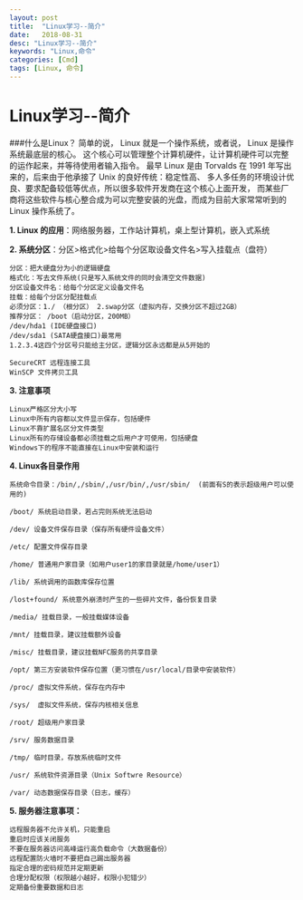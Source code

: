 ```yaml
---
layout: post
title:  "Linux学习--简介"
date:   2018-08-31
desc: "Linux学习--简介"
keywords: "Linux,命令"
categories: [Cmd]
tags: [Linux, 命令]
---
```


# Linux学习--简介

###什么是Linux？
简单的说， Linux 就是一个操作系统，或者说， Linux 是操作系统最底层的核心。 这个核心可以管理整个计算机硬件，让计算机硬件可以完整的运作起来，并等待使用者输入指令。 最早 Linux 是由 Torvalds 在 1991 年写出来的，后来由于他承接了 Unix 的良好传统：稳定性高、 多人多任务的环境设计优良、要求配备较低等优点，所以很多软件开发商在这个核心上面开发， 而某些厂商将这些软件与核心整合成为可以完整安装的光盘，而成为目前大家常常听到的 Linux 操作系统了。

**1. Linux 的应用**：网络服务器，工作站计算机，桌上型计算机，嵌入式系统

**2. 系统分区**：分区>格式化>给每个分区取设备文件名>写入挂载点（盘符）

	分区：把大硬盘分为小的逻辑硬盘
	格式化：写去文件系统(只是写入系统文件的同时会清空文件数据)
	分区设备文件名：给每个分区定义设备文件名
	挂载：给每个分区分配挂载点
	必须分区：1./ （根分区） 2.swap分区（虚拟内存，交换分区不超过2GB）
	推荐分区： /boot（启动分区，200MB）
	/dev/hda1 (IDE硬盘接口)
	/dev/sda1 (SATA硬盘接口)最常用
	1.2.3.4这四个分区号只能给主分区，逻辑分区永远都是从5开始的
	
	SecureCRT 远程连接工具
	WinSCP 文件拷贝工具

**3. 注意事项**

	Linux严格区分大小写
	Linux中所有内容都以文件显示保存，包括硬件
	Linux不靠扩展名区分文件类型
	Linux所有的存储设备都必须挂载之后用户才可使用，包括硬盘
	Windows下的程序不能直接在Linux中安装和运行


**4. Linux各目录作用**

	系统命令目录：/bin/,/sbin/,/usr/bin/,/usr/sbin/  (前面有S的表示超级用户可以使用的)

	/boot/ 系统启动目录，若占完则系统无法启动

	/dev/ 设备文件保存目录（保存所有硬件设备文件）

	/etc/ 配置文件保存目录

	/home/ 普通用户家目录（如用户user1的家目录就是/home/user1）

	/lib/ 系统调用的函数库保存位置

	/lost+found/ 系统意外崩溃时产生的一些碎片文件，备份恢复目录

	/media/ 挂载目录，一般挂载媒体设备

	/mnt/ 挂载目录，建议挂载额外设备

	/misc/ 挂载目录，建议挂载NFC服务的共享目录

	/opt/ 第三方安装软件保存位置（更习惯在/usr/local/目录中安装软件）

	/proc/ 虚拟文件系统，保存在内存中

	/sys/  虚拟文件系统，保存内核相关信息

	/root/ 超级用户家目录

	/srv/ 服务数据目录

	/tmp/ 临时目录，存放系统临时文件

	/usr/ 系统软件资源目录（Unix Softwre Resource）

	/var/ 动态数据保存目录（日志，缓存）



**5. 服务器注意事项：**

	远程服务器不允许关机，只能重启
	重启时应该关闭服务
	不要在服务器访问高峰运行高负载命令（大数据备份）
	远程配置防火墙时不要把自己踢出服务器
	指定合理的密码规范并定期更新
	合理分配权限（权限越小越好，权限小犯错少）
	定期备份重要数据和日志
